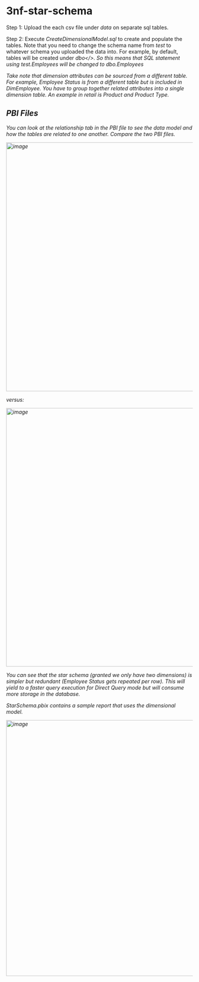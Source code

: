 # 3nf-star-schema

Step 1: Upload the each csv file under <i>data</i> on separate sql tables.

Step 2: Execute <i>CreateDimensionalModel.sql</i> to create and populate the tables. Note that you need to change the schema name from <i>test</i> to whatever schema you uploaded the data into. For example, by default, tables will be created under <i>dbo</>. So this means that SQL statement using <i>test.Employees</i> will be changed to <i>dbo.Employees</i>

Take note that dimension attributes can be sourced from a different table. For example, Employee Status is from a different table but is included in DimEmployee. You have to group together related attributes into a single dimension table. An example in retail is Product and Product Type.

<h2>PBI Files</h2>

You can look at the relationship tab in the PBI file to see the data model and how the tables are related to one another. Compare the two PBI files.

<img width="670" alt="image" src="https://github.com/fr4nc1sj0hn/3nf-star-schema/assets/21030302/5433ee01-83a7-4fd6-8c24-409619f9f64e">

versus:

<img width="696" alt="image" src="https://github.com/fr4nc1sj0hn/3nf-star-schema/assets/21030302/819204e8-11b1-4fee-97df-bbe3ac6b9633">


You can see that the star schema (granted we only have two dimensions) is simpler but redundant (Employee Status gets repeated per row). This will yield to a faster query execution for Direct Query mode but will consume more storage in the database. 


<i>StarSchema.pbix</i> contains a sample report that uses the dimensional model. 

<img width="689" alt="image" src="https://github.com/fr4nc1sj0hn/3nf-star-schema/assets/21030302/7ce3bcb8-1190-4138-9de3-09bef275890e">

